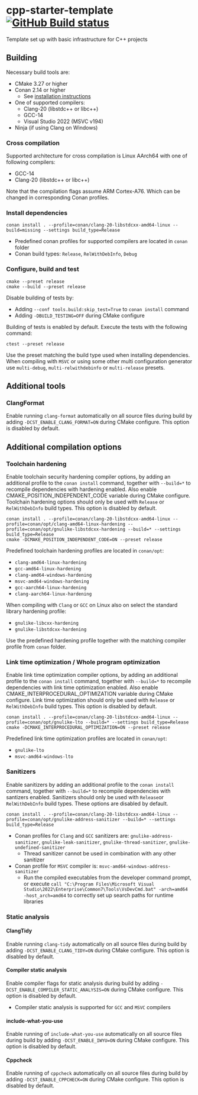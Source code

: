 # cpp-starter-template [![GitHub Build status](https://github.com/melinda-sw/cpp-starter-template/actions/workflows/ci.yml/badge.svg?branch=master)](https://github.com/melinda-sw/cpp-starter-template/actions/workflows/ci.yml)

Template set up with basic infrastructure for C++ projects

## Building
Necessary build tools are:
* CMake 3.27 or higher
* Conan 2.14 or higher
  * See [installation instructions](https://docs.conan.io/2/installation.html)
* One of supported compilers:
  * Clang-20 (libstdc++ or libc++)
  * GCC-14
  * Visual Studio 2022 (MSVC v194)
* Ninja (if using Clang on Windows)

### Cross compilation
Supported architecture for cross compilation is Linux AArch64 with one of following compilers:
* GCC-14
* Clang-20 (libstdc++ or libc++)

Note that the compilation flags assume ARM Cortex-A76. Which can be changed in corresponding Conan profiles.

### Install dependencies
```
conan install . --profile=conan/clang-20-libstdcxx-amd64-linux --build=missing --settings build_type=Release
```
* Predefined conan profiles for supported compilers are located in `conan` folder
* Conan build types: `Release`, `RelWithDebInfo`, `Debug`

### Configure, build and test
```
cmake --preset release
cmake --build --preset release
```
Disable building of tests by:
* Adding `--conf tools.build:skip_test=True` to `conan install` command
* Adding `-DBUILD_TESTING=OFF` during CMake configure

Building of tests is enabled by default. Execute the tests with the following command:
```
ctest --preset release
```

Use the preset matching the build type used when installing dependencies.
When compiling with `MSVC` or using some other multi configuration generator use
`multi-debug`, `multi-relwithdebinfo` or `multi-release` presets.

## Additional tools
### ClangFormat 
Enable running `clang-format` automatically on all source files during build by
adding `-DCST_ENABLE_CLANG_FORMAT=ON` during CMake configure. This option is
disabled by default.

## Additional compilation options
### Toolchain hardening
Enable toolchain security hardening compiler options, by adding an additional
profile to the `conan install` command, together with `--build=*` to recompile
dependencies with hardening enabled. Also enable CMAKE\_POSITION\_INDEPENDENT\_CODE
variable during CMake configure. Toolchain hardening options should only be used
with `Release` or `RelWithDebInfo` build types. This option is disabled by default.
```
conan install . --profile=conan/clang-20-libstdcxx-amd64-linux --profile=conan/opt/clang-amd64-linux-hardening --profile=conan/opt/gnulike-libstdcxx-hardening --build=* --settings build_type=Release
cmake -DCMAKE_POSITION_INDEPENDENT_CODE=ON --preset release
```
Predefined toolchain hardening profiles are located in `conan/opt`:
* `clang-amd64-linux-hardening`
* `gcc-amd64-linux-hardening`
* `clang-amd64-windows-hardening`
* `msvc-amd64-windows-hardening`
* `gcc-aarch64-linux-hardening`
* `clang-aarch64-linux-hardening`

When compiling with `Clang` or `GCC` on Linux also on select the standard library hardening profile:
* `gnulike-libcxx-hardening`
* `gnulike-libstdcxx-hardening`

Use the predefined hardening profile together with the matching compiler profile from `conan` folder.

### Link time optimization / Whole program optimization
Enable link time optimization compiler options, by adding an additional
profile to the `conan install` command, together with `--build=*` to recompile
dependencies with link time optimization enabled. Also enable CMAKE\_INTERPROCEDURAL\_OPTIMIZATION
variable during CMake configure. Link time optimization should only be used
with `Release` or `RelWithDebInfo` build types. This option is disabled by default.
```
conan install . --profile=conan/clang-20-libstdcxx-amd64-linux --profile=conan/opt/gnulike-lto --build=* --settings build_type=Release
cmake -DCMAKE_INTERPROCEDURAL_OPTIMIZATION=ON --preset release
```

Predefined link time optimization profiles are located in `conan/opt`:
* `gnulike-lto`
* `msvc-amd64-windows-lto`

### Sanitizers
Enable sanitizers by adding an additional profile to the `conan install` command,
together with `--build=*` to recompile dependencies with santizers enabled. Sanitizers
should only be used with `Release`or `RelWithDebInfo` build types. These options are disabled by default.
```
conan install . --profile=conan/clang-20-libstdcxx-amd64-linux --profile=conan/opt/gnulike-address-sanitizer --build=* --settings build_type=Release
```
* Conan profiles for `Clang` and `GCC` sanitizers are: `gnulike-address-sanitizer`, `gnulike-leak-sanitizer`, `gnulike-thread-sanitizer`, `gnulike-undefined-sanitizer`
  * Thread sanitizer cannot be used in combination with any other sanitizer
* Conan profile for `MSVC` compiler is: `msvc-amd64-windows-address-sanitizer`
  * Run the compiled executables from the developer command prompt, or execute `call "C:\Program Files\Microsoft Visual Studio\2022\Enterprise\Common7\Tools\VsDevCmd.bat" -arch=amd64 -host_arch=amd64` to correctly set up search paths for runtime libraries

### Static analysis
#### ClangTidy
Enable running `clang-tidy` automatically on all source files during build by
adding `-DCST_ENABLE_CLANG_TIDY=ON` during CMake configure. This option is
disabled by default.

#### Compiler static analysis
Enable compiler flags for static analysis during build by adding `-DCST_ENABLE_COMPILER_STATIC_ANALYSIS=ON`
during CMake configure. This option is disabled by default.
* Compiler static analysis is supported for `GCC` and `MSVC` compilers

#### include-what-you-use
Enable running of `include-what-you-use` automatically on all source files during
build by adding `-DCST_ENABLE_IWYU=ON` during CMake configure. This option is
disabled by default.

#### Cppcheck
Enable running of `cppcheck` automatically on all source files during build by 
adding `-DCST_ENABLE_CPPCHECK=ON` during CMake configure. This option is disabled 
by default.
